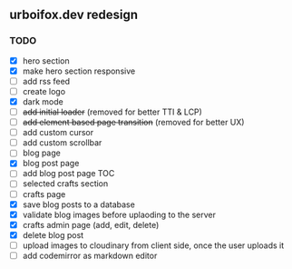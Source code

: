 ## urboifox.dev redesign


### TODO

- [x] hero section
- [x] make hero section responsive
- [ ] add rss feed
- [ ] create logo
- [x] dark mode
- [ ] ~~add initial loader~~ (removed for better TTI & LCP)
- [ ] ~~add element based page transition~~ (removed for better UX)
- [ ] add custom cursor
- [ ] add custom scrollbar
- [ ] blog page
- [x] blog post page
- [ ] add blog post page TOC
- [ ] selected crafts section
- [ ] crafts page
- [x] save blog posts to a database
- [x] validate blog images before uplaoding to the server
- [x] crafts admin page (add, edit, delete)
- [x] delete blog post
- [ ] upload images to cloudinary from client side, once the user uploads it
- [ ] add codemirror as markdown editor

